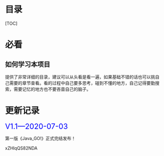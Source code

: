 # 目录

[TOC]

# 必看

## 如何学习本项目

提供了非常详细的目录，建议可以从头看是看一遍，如果基础不错的话也可以挑自己需要的章节查看。看的过程中自己要多思考，碰到不懂的地方，自己记得要勤搜索，需要记忆的地方也不要吝啬自己的脑子。

# 更新记录

<font size=5 color='blue'>V1.1—2020-07-03</font>

第一版《Java_GO!》正式完结发布！

xZHlqQS82NDA




